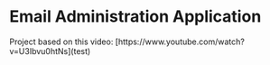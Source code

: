 <h1> Email Administration Application </h1>

<p> Project based on this video: [https://www.youtube.com/watch?v=U3Ibvu0htNs](test)
